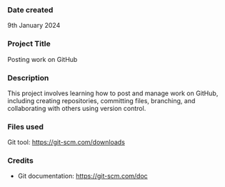 ### Date created
9th January 2024

### Project Title
Posting work on GitHub

### Description
This project involves learning how to post and manage work on GitHub, including creating repositories, committing files, branching, and collaborating with others using version control.

### Files used
Git tool: https://git-scm.com/downloads

### Credits
- Git documentation: https://git-scm.com/doc
